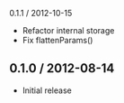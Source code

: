 0.1.1 / 2012-10-15

* Refactor internal storage
* Fix flattenParams()


0.1.0 / 2012-08-14
------------------

* Initial release
